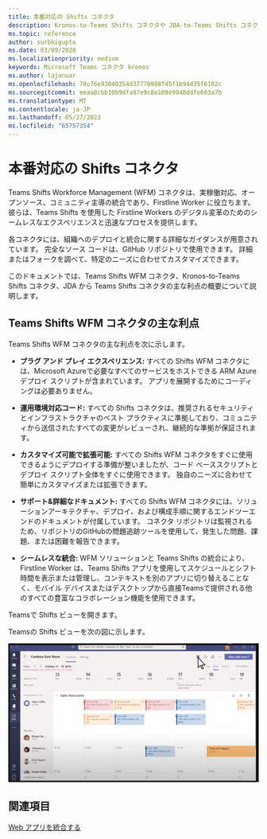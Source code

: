 ```yaml
---
title: 本番対応の Shifts コネクタ
description: Kronos-to-Teams Shifts コネクタや JDA-to-Teams Shifts コネクタなど、Teamsに Workforce Management Shifts コネクタを使用する利点について説明します
ms.topic: reference
author: surbhigupta
ms.date: 03/09/2020
ms.localizationpriority: medium
keywords: Microsoft Teams コネクタ kronos
ms.author: lajanuar
ms.openlocfilehash: 78c76e93040354d37770988f45f1b94d35f6102c
ms.sourcegitcommit: eeaa8cbb10b9dfa97e9c8e169e9940ddfe683a7b
ms.translationtype: MT
ms.contentlocale: ja-JP
ms.lasthandoff: 05/27/2022
ms.locfileid: "65757354"
---
```

# <a name="production-ready-shifts-connectors"></a>本番対応の Shifts コネクタ  

Teams Shifts Workforce Management (WFM) コネクタは、実稼働対応、オープンソース、コミュニティ主導の統合であり、Firstline Worker に役立ちます。 彼らは、Teams Shifts を使用した Firstline Workers のデジタル変革のためのシームレスなエクスペリエンスと迅速なプロセスを提供します。

各コネクタには、組織へのデプロイと統合に関する詳細なガイダンスが用意されています。 完全なソース コードは、GitHub リポジトリで使用できます。 詳細またはフォークを調べて、特定のニーズに合わせてカスタマイズできます。

このドキュメントでは、Teams Shifts WFM コネクタ、Kronos-to-Teams Shifts コネクタ、JDA から Teams Shifts コネクタの主な利点の概要について説明します。

## <a name="key-benefits-of-teams-shifts-wfm-connectors"></a>Teams Shifts WFM コネクタの主な利点

Teams Shifts WFM コネクタの主な利点を次に示します。

* **プラグ アンド プレイ エクスペリエンス:** すべての Shifts WFM コネクタには、Microsoft Azureで必要なすべてのサービスをホストできる ARM Azure デプロイ スクリプトが含まれています。 アプリを展開するためにコーディングは必要ありません。

* **運用環境対応コード:** すべての Shifts コネクタは、推奨されるセキュリティとインフラストラクチャのベスト プラクティスに準拠しており、コミュニティから送信されたすべての変更がレビューされ、継続的な準拠が保証されます。

* **カスタマイズ可能で拡張可能:** すべての Shifts WFM コネクタをすぐに使用できるようにデプロイする準備が整いましたが、コード ベーススクリプトとデプロイ スクリプト全体をすぐに使用できます。 独自のニーズに合わせて簡単にカスタマイズまたは拡張できます。

* **サポート&詳細なドキュメント:** すべての Shifts WFM コネクタには、ソリューションアーキテクチャ、デプロイ、および構成手順に関するエンドツーエンドのドキュメントが付属しています。 コネクタ リポジトリは監視されるため、リポジトリのGitHubの問題追跡ツールを使用して、発生した問題、課題、または困難を報告できます。

* **シームレスな統合:** WFM ソリューションと Teams Shifts の統合により、Firstline Worker は、Teams Shifts アプリを使用してスケジュールとシフト時間を表示または管理し、コンテキストを別のアプリに切り替えることなく、モバイル デバイスまたはデスクトップから直接Teamsで提供される他のすべての豊富なコラボレーション機能を使用できます。  

Teamsで Shifts ビューを開きます。

Teamsの Shifts ビューを次の図に示します。

![Teamsでシフトを開く](../assets/images/teams-open-shifts-view.png)

## <a name="see-also"></a>関連項目

[Web アプリを統合する](~/samples/integrate-web-apps-overview.md)
